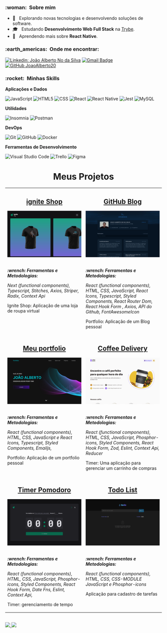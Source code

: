 <h3> :woman: &nbsp;Sobre mim </h3>

- 🤔 &nbsp; Explorando novas tecnologias e desenvolvendo soluções de software.
- 🎓 &nbsp; Estudando **Desenvolvimento Web Full Stack** na <a href="https://www.betrybe.com/" target="_blank" >Trybe</a>.
- 🌱 &nbsp; Aprendendo mais sobre **React Native**.


<h3> :earth_americas: &nbsp;Onde me encontrar: </h3> 

[![Linkedin: João Alberto No da Silva](https://img.shields.io/badge/-JoãoAlberto-blue?style=flat-square&logo=Linkedin&logoColor=white&link=https://www.linkedin.com/in/joão-alberto-no-da-silva)](https://www.linkedin.com/in/joão-alberto-no-da-silva)
[![Gmail Badge](https://img.shields.io/badge/-joaoalbertosv15@gmail.com-006bed?style=flat-square&logo=Gmail&logoColor=white&link=mailto:joaoalbertosv15@gmail.com)](mailto:joaoalbertosv15@gmail.com)
[![GitHub JoaoAlberto20]( https://img.shields.io/github/followers/JoaoAlberto20?label=follow&style=social)](https://github.com/JoaoAlberto20)

<h3> :rocket: &nbsp;Minhas Skills </h3>

**Aplicações e Dados**

  ![JavaScript](https://img.shields.io/badge/-JavaScript-333333?style=flat&logo=javascript)
  ![HTML5](https://img.shields.io/badge/-HTML5-333333?style=flat&logo=HTML5)
  ![CSS](https://img.shields.io/badge/-CSS-333333?style=flat&logo=CSS3&logoColor=1572B6)
  ![React](https://img.shields.io/badge/-React-333333?style=flat&logo=react)
  ![React Native](https://img.shields.io/badge/-React%20Native-333333?style=flat&logo=react)
  ![Jest](https://img.shields.io/badge/-Jest-333333?style=flat&logo=jest)
  ![MySQL](https://img.shields.io/badge/-MySQL-333333?style=flat&logo=mysql)

**Utilidades**

  ![Insomnia](https://img.shields.io/badge/-Insomnia-333333?style=flat&logo=insomnia)
  ![Postman](https://img.shields.io/badge/-Postman-333333?style=flat&logo=postman)

**DevOps**

  ![Git](https://img.shields.io/badge/-Git-333333?style=flat&logo=git)
  ![GitHub](https://img.shields.io/badge/-GitHub-333333?style=flat&logo=github)
  ![Docker](https://img.shields.io/badge/-Docker-333333?style=flat&logo=docker)

**Ferramentas de Desenvolvimento**

  ![Visual Studio Code](https://img.shields.io/badge/-Visual%20Studio%20Code-333333?style=flat&logo=visual-studio-code&logoColor=007ACC)
  ![Trello](https://img.shields.io/badge/-Trello-333333?style=flat&logo=trello&logoColor=007ACC)
  ![Figma](https://img.shields.io/badge/-Figma-333333?style=flat&logo=figma&logoColor=007ACC)

<h1 align="center">Meus Projetos</h1>

<table width="100%" >
    <tr style="display: grid; grid-template-columns: 1fr 1fr;" >
     <td valign="top">
        <h2 align="center">
          <a 
            href="https://github.com/JoaoAlberto20/ignite-shop" 
            target="_blank">
            ignite Shop
          </a>
        </h2>
        <a 
          href="https://ignite-shop-ruby.vercel.app" 
          target="_blank"><img width="100%" 
          src="./assets/igniteShop.png" 
          alt="Project-preview" /></a>
        <br>
        <br>
        <p>
          <em>
            <strong>
            :wrench: Ferramentas e Metodologias:
            </strong> 
            <p> 
              Next (functional components), Typescript, 
              Stitches, Axios, Striper, Radix, Context Api
            </p>
          </em>
        </p>
        <p>Ignite Shop: Aplicação de uma loja de roupa virtual</p>
      </td>
      <td valign="top">
        <h2 align="center">
          <a 
            href="https://github.com/JoaoAlberto20/github-blog" 
            target="_blank">
            GitHub Blog
          </a>
        </h2>
        <a 
          href="https://github-blog-chi.vercel.app" 
          target="_blank"><img width="100%" 
          src="./assets/GitHub-Blog.png" 
          alt="Project-preview" /></a>
        <br>
        <br>
        <p>
          <em>
            <strong>
            :wrench: Ferramentas e Metodologias:
            </strong> 
            <p> 
              React (functional components), HTML, CSS, JavaScript, React Icons, Typescript, Styled Components, React Router Dom, React Hook Form , 
              Axios, API do Github, FontAwesomeIcon
            </p>
          </em>
        </p>
        <p>Portfolio: Aplicação de um Blog pessoal</p>
      </td>
    </tr>
    <tr  style="display: grid; grid-template-columns: 1fr 1fr;" >
      <td valign="top">
        <h2 align="center">
          <a 
            href="https://github.com/JoaoAlberto20/my-portfolio" 
            target="_blank">
            Meu portfolio
          </a>
        </h2>
        <a 
          href="https://joaoalbertosv-dev.vercel.app/" 
          target="_blank"><img width="100%" 
          src="./assets/Portfolio.png" 
          alt="Project-preview" /></a>
        <br>
        <br>
        <p>
          <em>
            <strong>
            :wrench: Ferramentas e Metodologias:
            </strong> 
            <p> 
              React (functional components), HTML, CSS, JavaScript e React Icons, Typescript, Styled Components, Emailjs, 
            </p>
          </em>
        </p>
        <p>Portfolio: Aplicação de um portfolio pessoal</p>
      </td>
     <td valign="top">
      <h2 align="center">
        <a 
          href="https://github.com/JoaoAlberto20/coffeeDelivery" 
          target="_blank">
          Coffee Delivery
        </a>
      </h2>
      <a 
        href="https://timer-pomodoro-kappa.vercel.app/" 
        target="_blank"><img width="100%" 
        src="./assets/CoffeeDelivery.png" 
        alt="Project-preview" /></a>
      <br>
      <br>
      <p>
        <em>
          <strong>
          :wrench: Ferramentas e Metodologias:
          </strong> 
          <p> 
            React (functional components), HTML, CSS, JavaScript,
            Phosphor-icons, Styled Components, React Hook Form, Zod,
            Eslint, Context Api, Reducer 
          </p>
        </em>
      </p>
      <p>Timer: Uma aplicação para gerenciar  um carrinho de compras</p>
    </td>
  </tr>
  <tr style="display: grid; grid-template-columns: 1fr 1fr;" >
    <td valign="top">
      <h2 align="center">
        <a 
          href="https://github.com/JoaoAlberto20/Timer-Pomodoro" 
          target="_blank">
          Timer Pomodoro
        </a>
      </h2>
      <a 
        href="https://timer-pomodoro-kappa.vercel.app/" 
        target="_blank"><img width="100%" 
        src="./assets/timerPomodoro.png" 
        alt="Project-preview" /></a>
      <br>
      <br>
      <p>
        <em>
          <strong>
            :wrench: Ferramentas e Metodologias:
          </strong> 
          <p> 
            React (functional components), HTML, CSS, JavaScript,
            Phosphor-icons, Styled Components, React Hook Form, Date Fns,
            Eslint, Context Api, 
          </p>
        </em>
      </p>
      <p>Timer: gerenciamento de tempo</p>
    </td>
    <td valign="top">
      <h2 align="center">
        <a 
          href="https://github.com/JoaoAlberto20/todoList" 
          target="_blank">
          Todo List
        </a>
      </h2>
      <a 
        href="https://todo-list-prv6j0wte-joaoalberto20.vercel.app/" 
        target="_blank"><img width="100%" 
        src="./assets/TodoList.png" 
        alt="Project-preview" /></a>
      <br>
      <br>
      <p>
        <em>
          <strong>
          :wrench: Ferramentas e Metodologias:
          </strong> 
          <p> 
            React (functional components), HTML, CSS, CSS-MODULE JavaScript e Phosphor-icons 
          </p>
        </em>
      </p>
      <p>Aplicação para cadastro de tarefas</p>
    </td>
  </tr>
</table>
<br />

<div align="left">
  <a href="https://github.com/JoaoAlberto20">
  <img  height="180em" src="https://github-readme-stats.vercel.app/api?username=JoaoAlberto20&show_icons=true&theme=dracula&include_all_commits=true&count_private=true"/>
  <img height="180em" src="https://github-readme-stats.vercel.app/api/top-langs/?username=JoaoAlberto20&layout=compact&langs_count=7&theme=dracula"/>
</div>
